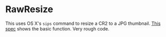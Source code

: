 # RawResize

This uses OS X's `sips` command to resize a CR2 to a JPG thumbnail. [This spec](https://github.com/ivarvong/raw_resize/blob/master/test/raw_resize_test.exs#L15) shows the basic function. Very rough code.
